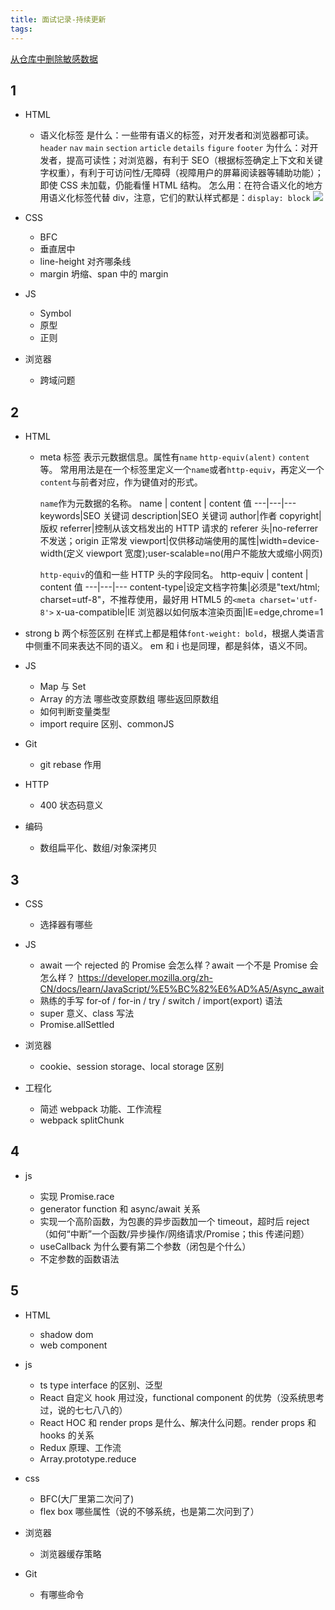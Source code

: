 ```yaml
---
title: 面试记录-持续更新
tags:
---
```


[从仓库中删除敏感数据](https://docs.github.com/cn/github/authenticating-to-github/removing-sensitive-data-from-a-repository)

## 1

- HTML

  - 语义化标签
    是什么：一些带有语义的标签，对开发者和浏览器都可读。
    `header` `nav` `main` `section` `article` `details` `figure` `footer`
    为什么：对开发者，提高可读性；对浏览器，有利于 SEO（根据标签确定上下文和关键字权重），有利于可访问性/无障碍（视障用户的屏幕阅读器等辅助功能）；即使 CSS 未加载，仍能看懂 HTML 结构。
    怎么用：在符合语义化的地方用语义化标签代替 div，注意，它们的默认样式都是：`display: block`
    ![](/blog/images/2020-应聘.gif)

- CSS

  - BFC
  - 垂直居中
  - line-height 对齐哪条线
  - margin 坍缩、span 中的 margin

- JS

  - Symbol
  - 原型
  - 正则

- 浏览器

  - 跨域问题

## 2

- HTML

  - meta 标签
    表示元数据信息。属性有`name` `http-equiv(alent)` `content` 等。
    常用用法是在一个标签里定义一个`name`或者`http-equiv`，再定义一个`content`与前者对应，作为键值对的形式。

    `name`作为元数据的名称。
    name | content | content 值
    ---|---|---
    keywords|SEO 关键词
    description|SEO 关键词
    author|作者
    copyright|版权
    referrer|控制从该文档发出的 HTTP 请求的 referer 头|no-referrer 不发送；origin 正常发
    viewport|仅供移动端使用的属性|width=device-width(定义 viewport 宽度);user-scalable=no(用户不能放大或缩小网页)

    `http-equiv`的值和一些 HTTP 头的字段同名。
    http-equiv | content | content 值
    ---|---|---
    content-type|设定文档字符集|必须是"text/html; charset=utf-8"，不推荐使用，最好用 HTML5 的`<meta charset='utf-8'>`
    x-ua-compatible|IE 浏览器以如何版本渲染页面|IE=edge,chrome=1

* strong b 两个标签区别
  在样式上都是粗体`font-weight: bold`，根据人类语言中侧重不同来表达不同的语义。
  em 和 i 也是同理，都是斜体，语义不同。

* JS

  - Map 与 Set
  - Array 的方法 哪些改变原数组 哪些返回原数组
  - 如何判断变量类型
  - import require 区别、commonJS

* Git

  - git rebase 作用

* HTTP

  - 400 状态码意义

* 编码

  - 数组扁平化、数组/对象深拷贝

## 3

- CSS

  - 选择器有哪些

- JS

  - await 一个 rejected 的 Promise 会怎么样？await 一个不是 Promise 会怎么样？
    <https://developer.mozilla.org/zh-CN/docs/learn/JavaScript/%E5%BC%82%E6%AD%A5/Async_await>
  - 熟练的手写 for-of / for-in / try / switch / import(export) 语法
  - super 意义、class 写法
  - Promise.allSettled

- 浏览器

  - cookie、session storage、local storage 区别

- 工程化

  - 简述 webpack 功能、工作流程
  - webpack splitChunk

## 4

- js

  - 实现 Promise.race
  - generator function 和 async/await 关系
  - 实现一个高阶函数，为包裹的异步函数加一个 timeout，超时后 reject（如何“中断”一个函数/异步操作/网络请求/Promise；this 传递问题）
  - useCallback 为什么要有第二个参数（闭包是个什么）
  - 不定参数的函数语法

## 5

- HTML

  - shadow dom
  - web component

- js

  - ts type interface 的区别、泛型
  - React 自定义 hook 用过没，functional component 的优势（没系统思考过，说的七七八八的）
  - React HOC 和 render props 是什么、解决什么问题。render props 和 hooks 的关系
  - Redux 原理、工作流
  - Array.prototype.reduce

- css

  - BFC(大厂里第二次问了)
  - flex box 哪些属性（说的不够系统，也是第二次问到了）

- 浏览器

  - 浏览器缓存策略

- Git

  - 有哪些命令